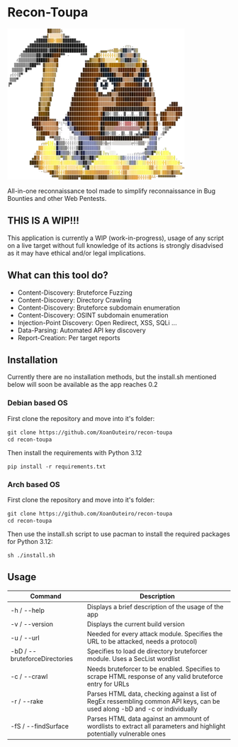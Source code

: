 # Recon-Toupa

![Resetti Logo](./images/resetti_logo.png)

All-in-one reconnaissance tool made to simplify reconnaissance in Bug Bounties and other Web Pentests.

## THIS IS A WIP!!!

This application is currently a WIP (work-in-progress), usage of any script on a live target without full knowledge of its actions is strongly disadvised as it may have ethical and/or legal implications.

## What can this tool do?

- Content-Discovery: Bruteforce Fuzzing
- Content-Discovery: Directory Crawling
- Content-Discovery: Bruteforce subdomain enumeration
- Content-Discovery: OSINT subdomain enumeration
- Injection-Point Discovery: Open Redirect, XSS, SQLi ...
- Data-Parsing: Automated API key discovery
- Report-Creation: Per target reports

## Installation

Currently there are no installation methods, but the install.sh mentioned below will soon be available as the app reaches 0.2

### Debian based OS

First clone the repository and move into it's folder:
``` shell
git clone https://github.com/XoanOuteiro/recon-toupa
cd recon-toupa
```
Then install the requirements with Python 3.12
``` shell
pip install -r requirements.txt
```

### Arch based OS
First clone the repository and move into it's folder:
``` shell
git clone https://github.com/XoanOuteiro/recon-toupa
cd recon-toupa
```
Then use the install.sh script to use pacman to install the required packages for Python 3.12:
``` shell
sh ./install.sh
```

## Usage

| Command | Description |
| --- | --- |
| -h / --help | Displays a brief description of the usage of the app |
| -v / --version | Displays the current build version |
| -u / --url | Needed for every attack module. Specifies the URL to be attacked, needs a protocol) |
| -bD / --bruteforceDirectories | Specifies to load de directory bruteforcer module. Uses a SecList wordlist |
| -c / --crawl | Needs bruteforcer to be enabled. Specifies to scrape HTML response of any valid bruteforce entry for URLs |
| -r / --rake | Parses HTML data, checking against a list of RegEx ressembling common API keys, can be used along -bD and -c or individually |
| -fS / --findSurface | Parses HTML data against an ammount of wordlists to extract all parameters and highlight potentially vulnerable ones |


